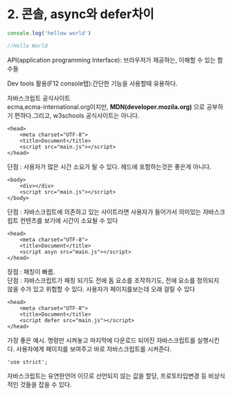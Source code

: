 # 2. 콘솔, async와 defer차이

```javascript
console.log('hellow world')

//Hello World
```

API\(application programming Interface\): 브라우저가 제공하는, 이해할 수 있는 함수들

Dev tools 활용\(F12 console탭\):간단한 기능을 사용할때 유용하다.



자바스크립트 공식사이트  
ecma,ecma-international.org이지만, **MDN\(developer.mozila.org\)** 으로 공부하기 편하다.그리고, w3schools 공식사이트는 아니다.

```markup
<head>
    <meta charset="UTF-8">
    <title>Document</title>
    <script src="main.js"></script>    
</head>
```

단점 : 사용자가 많은 시간 소요가 될 수 있다. 헤드에 포함하는것은 좋은게 아니다.

```markup
<body>
    <div></div>
    <script src="main.js"></script> 
</body>
```

단점 : 자바스크립트에 의존하고 있는 사이트라면 사용자가 들어가서 의미있는 자바스크립트 컨텐츠를 보기에 시간이 소요될 수 있다

```markup
<head>
    <meta charset="UTF-8">
    <title>Document</title>
    <script asyn src="main.js"></script> 
</head>
```

장점 : 패칭이 빠름.  
단점 : 자바스크립트가 패칭 되기도 전에 돔 요소를 조작하기도, 전에 요소를 정의되지 않을 수가 있고 위험할 수 있다. 사용자가 페이지를보는데 오래 걸릴 수 있다

```markup
<head>
    <meta charset="UTF-8">
    <title>Document</title>
    <script defer src="main.js"></script>
</head>
```

가장 좋은 예시. 명령만 시켜놓고 마지막에 다운로드 되어진 자바스크립트를 실행시킨다. 사용자에게 페이지를 보여주고 바로 자바스크립트를 시켜준다.



```markup
'use strict';
```

자바스크립트는 유연한언어 이므로 선언되지 않는 값을 할당, 프로토타입변경 등 비상식적인 것들을 잡을 수 있다.   

